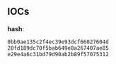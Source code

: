 
## IOCs

__hash__:

```text
0bb0ae135c2f4ec39e93dcf66027604d
28fd189dc70f5bab649e8a267407ae85
e29e4a6c31bd79d90ab2b89f57075312
```